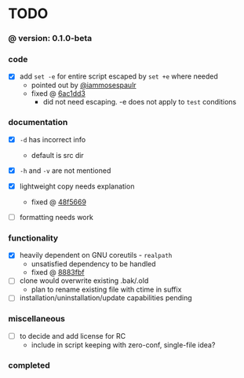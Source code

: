 # TODO
### @ version: 0.1.0-beta

<!-- these are things to be done in the project
to be struck/checked off as completed incl. commit ID
and archived under (completed) before next version
the remainder at a version is rolled over to the next
    unless the item is dismissed altogether -->

### code
- [x] add `set -e` for entire script escaped by `set +e` where needed
    - pointed out by [@iammosespaulr](//github.com/iammosespaulr)
    - fixed @ [6ac1dd3](//github.com/kevinnls/bak-old/tree/6ac1dd30e64bf90b091eaa3d0c1536fbc411b8dd)
        - did not need escaping. -e does not apply to `test` conditions

### documentation
- [x] `-d` has incorrect info
    - default is src dir
- [x] `-h` and `-v` are not mentioned
- [x] lightweight copy needs explanation
    - fixed @ [48f5669](//github.com/kevinnls/bak-old/tree/48f5669511d1463347979f973cd72e2dd6ec988a)
- [ ] formatting needs work


### functionality
- [x] heavily dependent on GNU coreutils - `realpath`
    - unsatisfied dependency to be handled
    - fixed @ [8883fbf](//github.com/kevinnls/bak-old/tree/8883fbf068fbd8cc1d21b87fe075f3845404ba03)
- [ ] clone would overwrite existing .bak/.old
    - plan to rename existing file with ctime in suffix
- [ ] installation/uninstallation/update capabilities pending

### miscellaneous
- [ ] to decide and add license for RC
    - include in script keeping with zero-conf, single-file idea?

### completed
<!-- template START \
<details>
<summary>@ vN.N.N-xxx</summary>
</details>
     template END -->
